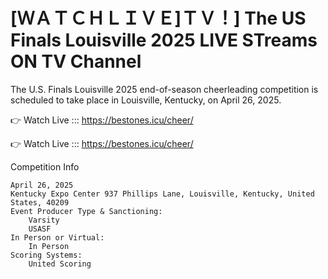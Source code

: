  # [ＷＡＴＣＨＬＩＶＥ]ＴＶ！] The US Finals Louisville 2025 LIVE STreams ON TV Channel 

The U.S. Finals Louisville 2025 end-of-season cheerleading competition is scheduled to take place in Louisville, Kentucky, on April 26, 2025.

👉 Watch Live ::: https://bestones.icu/cheer/

👉 Watch Live ::: https://bestones.icu/cheer/

Competition Info

    April 26, 2025
    Kentucky Expo Center 937 Phillips Lane, Louisville, Kentucky, United States, 40209
    Event Producer Type & Sanctioning:
        Varsity
        USASF
    In Person or Virtual:
        In Person
    Scoring Systems:
        United Scoring
